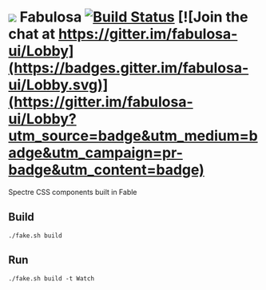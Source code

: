 
# <img src="https://cdn.rawgit.com/tmonte/fabulosa/master/docs/Fabulosa.Docs/public/logo_64.svg"> Fabulosa [![Build Status](https://travis-ci.com/tmonte/fabulosa.svg?branch=master)](https://travis-ci.com/tmonte/fabulosa) [![Join the chat at https://gitter.im/fabulosa-ui/Lobby](https://badges.gitter.im/fabulosa-ui/Lobby.svg)](https://gitter.im/fabulosa-ui/Lobby?utm_source=badge&utm_medium=badge&utm_campaign=pr-badge&utm_content=badge)
Spectre CSS components built in Fable

## Build

`./fake.sh build`

## Run

`./fake.sh build -t Watch`
